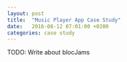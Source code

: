 ```yaml
---
layout: post
title:  "Music Player App Case Study"
date:   2016-08-12 07:01:00 +0200
categories: case study
---
```


TODO: Write about blocJams
